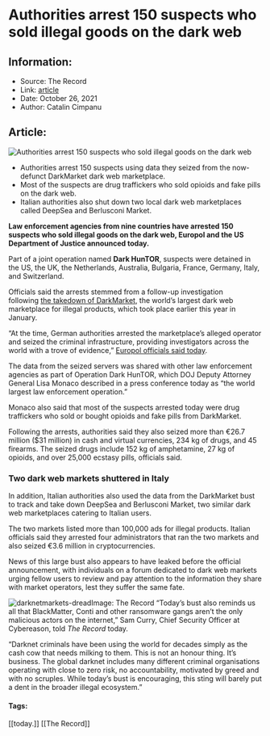 # Authorities arrest 150 suspects who sold illegal goods on the dark web
### 

## Information:
+ Source: The Record
+ Link: [article](https://therecord.media/authorities-arrest-150-suspects-who-sold-illegal-goods-on-the-dark-web/)
+ Date: October 26, 2021
+ Author: Catalin Cimpanu


## Article:
![Authorities arrest 150 suspects who sold illegal goods on the dark web](https://therecord.media/wp-content/uploads/2021/10/Lisa-Monaco.jpg)

* Authorities arrest 150 suspects using data they seized from the now-defunct DarkMarket dark web marketplace.
* Most of the suspects are drug traffickers who sold opioids and fake pills on the dark web.
* Italian authorities also shut down two local dark web marketplaces called DeepSea and Berlusconi Market.


**Law enforcement agencies from nine countries have arrested 150 suspects who sold illegal goods on the dark web, Europol and the US Department of Justice announced today.**


Part of a joint operation named **Dark HunTOR**, suspects were detained in the US, the UK, the Netherlands, Australia, Bulgaria, France, Germany, Italy, and Switzerland.


Officials said the arrests stemmed from a follow-up investigation following [the takedown of DarkMarket](https://www.europol.europa.eu/newsroom/news/darkmarket-worlds-largest-illegal-dark-web-marketplace-taken-down), the world’s largest dark web marketplace for illegal products, which took place earlier this year in January.


“At the time, German authorities arrested the marketplace’s alleged operator and seized the criminal infrastructure, providing investigators across the world with a trove of evidence,” [Europol officials said today](https://www.europol.europa.eu/newsroom/news/150-arrested-in-dark-web-drug-bust-police-seize-%E2%82%AC26-million).


The data from the seized servers was shared with other law enforcement agencies as part of Operation Dark HunTOR, which DOJ Deputy Attorney General Lisa Monaco described in a press conference today as “the world largest law enforcement operation.”


Monaco also said that most of the suspects arrested today were drug traffickers who sold or bought opioids and fake pills from DarkMarket.


Following the arrests, authorities said they also seized more than €26.7 million ($31 million) in cash and virtual currencies, 234 kg of drugs, and 45 firearms. The seized drugs include 152 kg of amphetamine, 27 kg of opioids, and over 25,000 ecstasy pills, officials said.


### Two dark web markets shuttered in Italy


In addition, Italian authorities also used the data from the DarkMarket bust to track and take down DeepSea and Berlusconi Market, two similar dark web marketplaces catering to Italian users.


The two markets listed more than 100,000 ads for illegal products. Italian officials said they arrested four administrators that ran the two markets and also seized €3.6 million in cryptocurrencies. 


News of this large bust also appears to have leaked before the official announcement, with individuals on a forum dedicated to dark web markets urging fellow users to review and pay attention to the information they share with market operators, lest they suffer the same fate.


![darknetmarkets-dread](https://www-therecord.recfut.com/wp-content/uploads/2021/10/darknetmarkets-dread.png)Image: The Record
“Today’s bust also reminds us all that BlackMatter, Conti and other ransomware gangs aren’t the only malicious actors on the internet,” Sam Curry, Chief Security Officer at Cybereason, told *The Record* today.


“Darknet criminals have been using the world for decades simply as the cash cow that needs milking to them. This is not an honour thing. It’s business. The global darknet includes many different criminal organisations operating with close to zero risk, no accountability, motivated by greed and with no scruples. While today’s bust is encouraging, this sting will barely put a dent in the broader illegal ecosystem.”





#### Tags:
[[today.]] [[The Record]]
